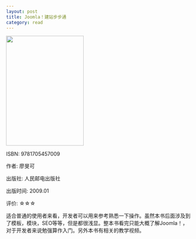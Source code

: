 ```yaml
---
layout: post
title: Joomla！建站步步通
category: read
---
```

<img class="cover" src="/images/2011/12/9781705457009-212x300.jpg" width="212" height="300" />

ISBN: 9781705457009

作者: 廖旻可

出版社: 人民邮电出版社

出版时间: 2009.01

评价: ☆☆☆

适合普通的使用者来看，开发者可以用来参考熟悉一下操作。虽然本书后面涉及到了模板，模块，SEO等等，但是都很浅显。整本书看完只能大概了解Joomla！，对于开发者来说勉强算作入门。另外本书有相关的教学视频。
